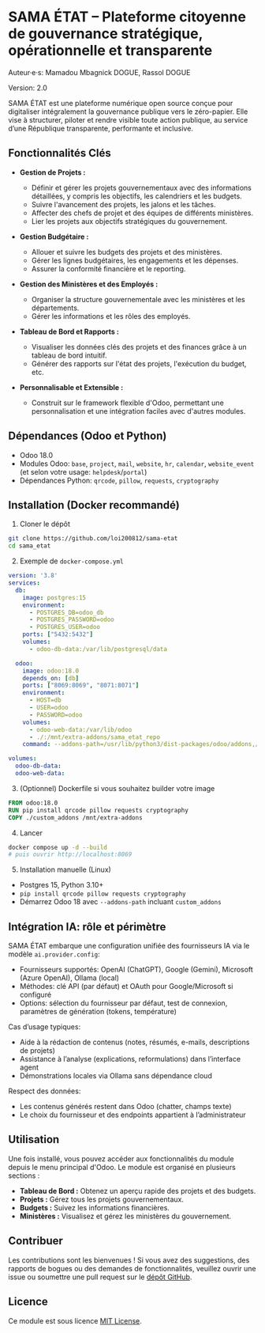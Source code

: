 # SAMA ÉTAT – Plateforme citoyenne de gouvernance stratégique, opérationnelle et transparente

Auteur·e·s: Mamadou Mbagnick DOGUE, Rassol DOGUE

Version: 2.0

SAMA ÉTAT est une plateforme numérique open source conçue pour digitaliser intégralement la gouvernance publique vers le zéro-papier. Elle vise à structurer, piloter et rendre visible toute action publique, au service d’une République transparente, performante et inclusive.

## Fonctionnalités Clés

*   **Gestion de Projets :**
    *   Définir et gérer les projets gouvernementaux avec des informations détaillées, y compris les objectifs, les calendriers et les budgets.
    *   Suivre l'avancement des projets, les jalons et les tâches.
    *   Affecter des chefs de projet et des équipes de différents ministères.
    *   Lier les projets aux objectifs stratégiques du gouvernement.

*   **Gestion Budgétaire :**
    *   Allouer et suivre les budgets des projets et des ministères.
    *   Gérer les lignes budgétaires, les engagements et les dépenses.
    *   Assurer la conformité financière et le reporting.

*   **Gestion des Ministères et des Employés :**
    *   Organiser la structure gouvernementale avec les ministères et les départements.
    *   Gérer les informations et les rôles des employés.

*   **Tableau de Bord et Rapports :**
    *   Visualiser les données clés des projets et des finances grâce à un tableau de bord intuitif.
    *   Générer des rapports sur l'état des projets, l'exécution du budget, etc.

*   **Personnalisable et Extensible :**
    *   Construit sur le framework flexible d'Odoo, permettant une personnalisation et une intégration faciles avec d'autres modules.

## Dépendances (Odoo et Python)

- Odoo 18.0
- Modules Odoo: `base`, `project`, `mail`, `website`, `hr`, `calendar`, `website_event` (et selon votre usage: `helpdesk`/`portal`)
- Dépendances Python: `qrcode`, `pillow`, `requests`, `cryptography`

## Installation (Docker recommandé)

1) Cloner le dépôt
```bash
git clone https://github.com/loi200812/sama-etat
cd sama_etat
```

2) Exemple de `docker-compose.yml`
```yaml
version: '3.8'
services:
  db:
    image: postgres:15
    environment:
      - POSTGRES_DB=odoo_db
      - POSTGRES_PASSWORD=odoo
      - POSTGRES_USER=odoo
    ports: ["5432:5432"]
    volumes:
      - odoo-db-data:/var/lib/postgresql/data

  odoo:
    image: odoo:18.0
    depends_on: [db]
    ports: ["8069:8069", "8071:8071"]
    environment:
      - HOST=db
      - USER=odoo
      - PASSWORD=odoo
    volumes:
      - odoo-web-data:/var/lib/odoo
      - ./:/mnt/extra-addons/sama_etat_repo
    command: --addons-path=/usr/lib/python3/dist-packages/odoo/addons,/mnt/extra-addons/sama_etat_repo/custom_addons -d odoo_db

volumes:
  odoo-db-data:
  odoo-web-data:
```

3) (Optionnel) Dockerfile si vous souhaitez builder votre image
```dockerfile
FROM odoo:18.0
RUN pip install qrcode pillow requests cryptography
COPY ./custom_addons /mnt/extra-addons
```

4) Lancer
```bash
docker compose up -d --build
# puis ouvrir http://localhost:8069
```

5) Installation manuelle (Linux)
- Postgres 15, Python 3.10+
- `pip install qrcode pillow requests cryptography`
- Démarrez Odoo 18 avec `--addons-path` incluant `custom_addons`

## Intégration IA: rôle et périmètre

SAMA ÉTAT embarque une configuration unifiée des fournisseurs IA via le modèle `ai.provider.config`:
- Fournisseurs supportés: OpenAI (ChatGPT), Google (Gemini), Microsoft (Azure OpenAI), Ollama (local)
- Méthodes: clé API (par défaut) et OAuth pour Google/Microsoft si configuré
- Options: sélection du fournisseur par défaut, test de connexion, paramètres de génération (tokens, température)

Cas d’usage typiques:
- Aide à la rédaction de contenus (notes, résumés, e-mails, descriptions de projets)
- Assistance à l’analyse (explications, reformulations) dans l’interface agent
- Démonstrations locales via Ollama sans dépendance cloud

Respect des données:
- Les contenus générés restent dans Odoo (chatter, champs texte)
- Le choix du fournisseur et des endpoints appartient à l’administrateur

## Utilisation

Une fois installé, vous pouvez accéder aux fonctionnalités du module depuis le menu principal d'Odoo. Le module est organisé en plusieurs sections :

*   **Tableau de Bord :** Obtenez un aperçu rapide des projets et des budgets.
*   **Projets :** Gérez tous les projets gouvernementaux.
*   **Budgets :** Suivez les informations financières.
*   **Ministères :** Visualisez et gérez les ministères du gouvernement.

## Contribuer

Les contributions sont les bienvenues ! Si vous avez des suggestions, des rapports de bogues ou des demandes de fonctionnalités, veuillez ouvrir une issue ou soumettre une pull request sur le [dépôt GitHub](https://github.com/loi200812/sama-etat).

## Licence

Ce module est sous licence [MIT License](LICENSE).
